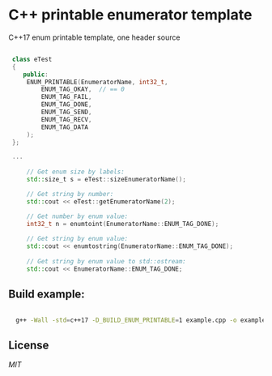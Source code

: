 # C++ printable enumerator template
C++17 enum printable template, one header source

```cpp

 class eTest
 {
    public:
     ENUM_PRINTABLE(EnumeratorName, int32_t,
         ENUM_TAG_OKAY,  // == 0
         ENUM_TAG_FAIL,
         ENUM_TAG_DONE,
         ENUM_TAG_SEND,
         ENUM_TAG_RECV,
         ENUM_TAG_DATA
     );
 };

 ...
  
     // Get enum size by labels:
     std::size_t s = eTest::sizeEnumeratorName();

     // Get string by number:
     std::cout << eTest::getEnumeratorName(2);

     // Get number by enum value:
     int32_t n = enumtoint(EnumeratorName::ENUM_TAG_DONE);
  
     // Get string by enum value:
     std::cout << enumtostring(EnumeratorName::ENUM_TAG_DONE);
  
     // Get string by enum value to std::ostream:
     std::cout << EnumeratorName::ENUM_TAG_DONE;

```

## Build example:

```sh

  g++ -Wall -std=c++17 -D_BUILD_ENUM_PRINTABLE=1 example.cpp -o example.exe

```


## License

 _MIT_

